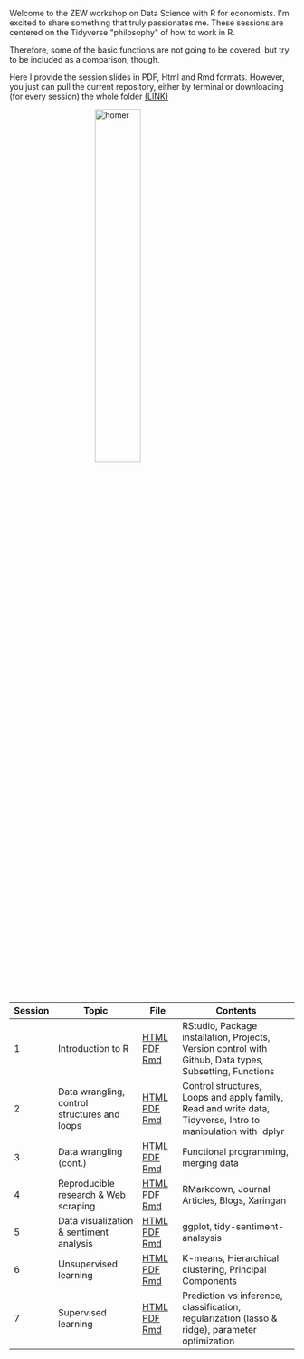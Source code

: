 Welcome to the ZEW workshop on Data Science with R for economists. I'm excited to share something that truly passionates me. These sessions are centered on the Tidyverse "philosophy" of how to work in R.

Therefore, some of the basic functions are not going to be covered, but try to be included as a comparison, though.

Here I provide the session slides in PDF, Html and Rmd formats. However, you just can pull the current repository, either by terminal or downloading (for every session) the whole folder [(LINK)](https://github.com/opoyc/ZEW_workshop/tree/gh-pages)

<img src="https://media.giphy.com/media/26BGIqWh2R1fi6JDa/giphy.gif" alt="homer" style="display: block; margin-left: auto; margin-right: auto; width: 40%">


| Session |Topic | File | Contents |
|-------------------------------------------------------------------------|---------------------------------------------------------------------------------------------------------------|---|-|
|1|Introduction to R | [HTML](ws_1.html) [PDF](ws_1.pdf) [Rmd](ws_1.Rmd) | RStudio, Package installation, Projects, Version control with Github, Data types, Subsetting, Functions |
|2|Data wrangling, control structures and loops | [HTML](ws_2.html) [PDF](ws_2.pdf) [Rmd](ws_2.Rmd)   | Control structures, Loops and apply family, Read and write data, Tidyverse, Intro to manipulation with `dplyr |
|3|Data wrangling (cont.) | [HTML](ws_3.html) [PDF](ws_3.pdf) [Rmd](ws_3.Rmd)                         | Functional programming, merging data |
|4|Reproducible research & Web scraping | [HTML](ws_4.html) [PDF](ws_4.pdf) [Rmd](ws_4.Rmd)           | RMarkdown, Journal Articles, Blogs, Xaringan | |
|5|Data visualization & sentiment analysis | [HTML](ws_5.html) [PDF](ws_5.pdf) [Rmd](ws_5.Rmd) | ggplot, tidy-sentiment-analsysis |
|6|Unsupervised learning | [HTML](ws_6.html) [PDF](ws_6.pdf) [Rmd](ws_6.Rmd) | K-means, Hierarchical clustering, Principal Components |
|7|Supervised learning  | [HTML](ws_7.html) [PDF](ws_7.pdf) [Rmd](ws_7.Rmd) | Prediction vs inference, classification, regularization (lasso & ridge), parameter optimization |
